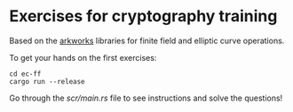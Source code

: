 # Exercises for cryptography training

Based on the [arkworks](https://github.com/arkworks-rs) libraries for finite field and elliptic curve operations.

To get your hands on the first exercises:

```console
cd ec-ff
cargo run --release
```

Go through the *scr/main.rs* file to see instructions and solve the questions!
